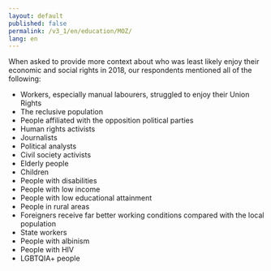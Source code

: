 ```yaml
---
layout: default
published: false
permalink: /v3_1/en/education/MOZ/
lang: en
---
```


When asked to provide more context about who was least likely enjoy their economic and social rights in 2018, our respondents mentioned all of the following:
-	Workers, especially manual labourers, struggled to enjoy their Union Rights
-	The reclusive population
-	People affiliated with the opposition political parties
-	Human rights activists
-	Journalists
-	Political analysts
-	Civil society activists
-	Elderly people
-	Children
-	People with disabilities
-	People with low income
-	People with low educational attainment
-	People in rural areas
-	Foreigners receive far better working conditions compared with the local population
-	State workers
-	People with albinism
-	People with HIV
-	LGBTQIA+ people
